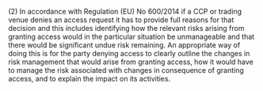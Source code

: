 (2) In accordance with Regulation (EU) No 600/2014 if a CCP or trading venue denies an access request it has to provide full reasons for that decision and this includes identifying how the relevant risks arising from granting access would in the particular situation be unmanageable and that there would be significant undue risk remaining. An appropriate way of doing this is for the party denying access to clearly outline the changes in risk management that would arise from granting access, how it would have to manage the risk associated with changes in consequence of granting access, and to explain the impact on its activities.